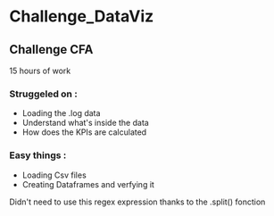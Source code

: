 # Challenge_DataViz
## Challenge CFA

15 hours of work

### Struggeled on :

- Loading the .log data 
- Understand what's inside the data 
- How does the KPIs are calculated 

### Easy things :

- Loading Csv files 
- Creating Dataframes and verfying it 


Didn't need to use this regex expression thanks to the .split() fonction 



